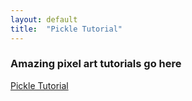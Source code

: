 ```yaml
---
layout: default
title:  "Pickle Tutorial"
---
```


### Amazing pixel art tutorials go here

[Pickle Tutorial](pickle.html)